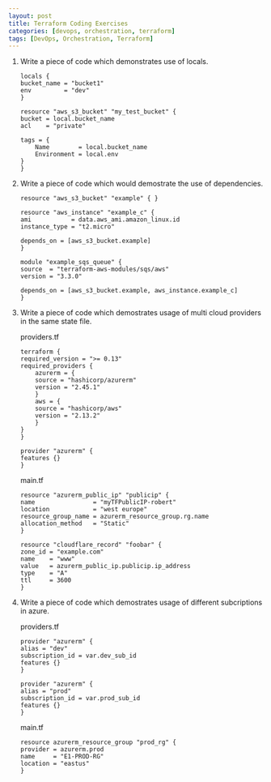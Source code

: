```yaml
---
layout: post
title: Terraform Coding Exercises
categories: [devops, orchestration, terraform]
tags: [DevOps, Orchestration, Terraform]
---
```


1. Write a piece of code which demonstrates use of locals.

    ```hcl
    locals {
    bucket_name = "bucket1"
    env         = "dev"
    }

    resource "aws_s3_bucket" "my_test_bucket" {
    bucket = local.bucket_name
    acl    = "private"
    
    tags = {
        Name        = local.bucket_name
        Environment = local.env
    }
    }
    ```

2. Write a piece of code which would demostrate the use of dependencies.

    ```hcl
    resource "aws_s3_bucket" "example" { }

    resource "aws_instance" "example_c" {
    ami           = data.aws_ami.amazon_linux.id
    instance_type = "t2.micro"

    depends_on = [aws_s3_bucket.example]
    }

    module "example_sqs_queue" {
    source  = "terraform-aws-modules/sqs/aws"
    version = "3.3.0"

    depends_on = [aws_s3_bucket.example, aws_instance.example_c]
    }
    ```

3. Write a piece of code which demostrates usage of multi cloud providers in the same state file.

    providers.tf
    ```hcl
    terraform {
    required_version = ">= 0.13"
    required_providers {
        azurerm = {
        source = "hashicorp/azurerm"
        version = "2.45.1"
        }
        aws = {
        source = "hashicorp/aws"
        version = "2.13.2"
        }
    }
    }

    provider "azurerm" {
    features {}
    }
    ```

    main.tf
    ```hcl
    resource "azurerm_public_ip" "publicip" {
    name                = "myTFPublicIP-robert"
    location            = "west europe"
    resource_group_name = azurerm_resource_group.rg.name
    allocation_method   = "Static"
    }

    resource "cloudflare_record" "foobar" {
    zone_id = "example.com"
    name    = "www"
    value   = azurerm_public_ip.publicip.ip_address
    type    = "A"
    ttl     = 3600
    }
    ```

4. Write a piece of code which demostrates usage of different subcriptions in azure.

    providers.tf
    ```hcl
    provider "azurerm" {
    alias = "dev"
    subscription_id = var.dev_sub_id
    features {}
    }

    provider "azurerm" {
    alias = "prod"
    subscription_id = var.prod_sub_id
    features {}
    }
    ```

    main.tf
    ```hcl
    resource azurerm_resource_group "prod_rg" {
    provider = azurerm.prod
    name     = "E1-PROD-RG"
    location = "eastus"
    }
    ```